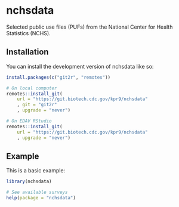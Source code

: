 
<!-- README.md is generated from README.Rmd. Please edit that file -->

# nchsdata

<!-- badges: start -->
<!-- badges: end -->

Selected public use files (PUFs) from the National Center for Health
Statistics (NCHS).

## Installation

You can install the development version of nchsdata like so:

``` r
install.packages(c("git2r", "remotes"))

# On local computer
remotes::install_git(
    url = "https://git.biotech.cdc.gov/kpr9/nchsdata"
    , git = "git2r"
    , upgrade = "never")

# On EDAV RStudio
remotes::install_git(
    url = "https://git.biotech.cdc.gov/kpr9/nchsdata"
    , upgrade = "never")
```

## Example

This is a basic example:

``` r
library(nchsdata)

# See available surveys
help(package = "nchsdata")
```
